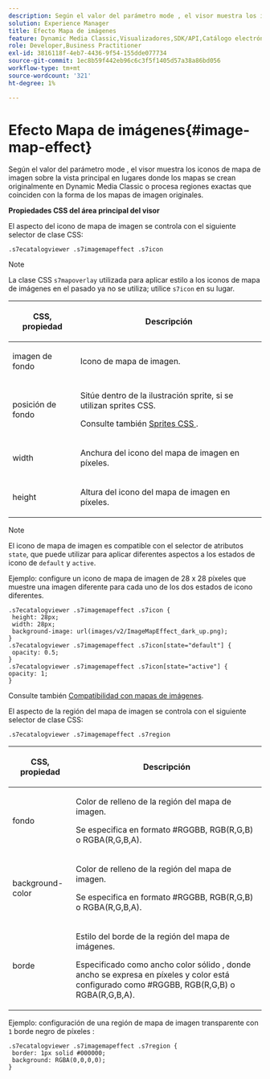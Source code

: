 ```yaml
---
description: Según el valor del parámetro mode , el visor muestra los iconos de mapa de imagen sobre la vista principal en lugares donde los mapas se crean originalmente en Dynamic Media Classic o procesa regiones exactas que coinciden con la forma de los mapas de imagen originales.
solution: Experience Manager
title: Efecto Mapa de imágenes
feature: Dynamic Media Classic,Visualizadores,SDK/API,Catálogo electrónico
role: Developer,Business Practitioner
exl-id: 3816118f-4eb7-4436-9f54-155dde077734
source-git-commit: 1ec8b59f442eb96c6c3f5f1405d57a38a86bd056
workflow-type: tm+mt
source-wordcount: '321'
ht-degree: 1%

---
```


# Efecto Mapa de imágenes{#image-map-effect}

Según el valor del parámetro mode , el visor muestra los iconos de mapa de imagen sobre la vista principal en lugares donde los mapas se crean originalmente en Dynamic Media Classic o procesa regiones exactas que coinciden con la forma de los mapas de imagen originales.

<!--<a id="section_061E550C1C1D4DB2BD663A898895B38C"></a>-->

**Propiedades CSS del área principal del visor**

El aspecto del icono de mapa de imagen se controla con el siguiente selector de clase CSS:

```
.s7ecatalogviewer .s7imagemapeffect .s7icon
```

>[!NOTE]
>
>La clase CSS `s7mapoverlay` utilizada para aplicar estilo a los iconos de mapa de imágenes en el pasado ya no se utiliza; utilice `s7icon` en su lugar.

<table id="table_94EE3F5BBE4547C0B4943471CEE7EDE4"> 
 <thead> 
  <tr> 
   <th colname="col1" class="entry"> <p> CSS, propiedad </p> </th> 
   <th colname="col2" class="entry"> <p>Descripción </p> </th> 
  </tr> 
 </thead>
 <tbody> 
  <tr> 
   <td colname="col1"> <p> <span class="codeph"> imagen de fondo  </span> </p> </td> 
   <td colname="col2"> <p>Icono de mapa de imagen. </p> </td> 
  </tr> 
  <tr> 
   <td colname="col1"> <p> <span class="codeph"> posición de fondo  </span> </p> </td> 
   <td colname="col2"> <p> Sitúe dentro de la ilustración sprite, si se utilizan sprites CSS. </p> <p>Consulte también <a href="../../../c-html5-s7-aem-asset-viewers/c-html5-20-ecatalog-viewer-about/c-html5-20-ecatalog-viewer-customizingviewer/c-html5-20-ecatalog-viewer-customizingviewer.md#section-9d570f95eb2443aca74c1b02f6e89aff" format="dita" scope="local"> Sprites CSS </a>. </p> </td> 
  </tr> 
  <tr> 
   <td colname="col1"> <p> <span class="codeph"> width </span> </p> </td> 
   <td colname="col2"> <p>Anchura del icono del mapa de imagen en píxeles. </p> </td> 
  </tr> 
  <tr> 
   <td colname="col1"> <p> <span class="codeph"> height </span> </p> </td> 
   <td colname="col2"> <p>Altura del icono del mapa de imagen en píxeles. </p> </td> 
  </tr> 
 </tbody> 
</table>

>[!NOTE]
>
>El icono de mapa de imagen es compatible con el selector de atributos `state`, que puede utilizar para aplicar diferentes aspectos a los estados de icono de `default` y `active`.

Ejemplo: configure un icono de mapa de imagen de 28 x 28 píxeles que muestre una imagen diferente para cada uno de los dos estados de icono diferentes.

```
.s7ecatalogviewer .s7imagemapeffect .s7icon { 
 height: 28px; 
 width: 28px;  
 background-image: url(images/v2/ImageMapEffect_dark_up.png); 
} 
.s7ecatalogviewer .s7imagemapeffect .s7icon[state="default"] { 
 opacity: 0.5; 
} 
.s7ecatalogviewer .s7imagemapeffect .s7icon[state="active"] { 
opacity: 1; 
}
```

Consulte también [Compatibilidad con mapas de imágenes](../../../c-html5-s7-aem-asset-viewers/c-html5-20-ecatalog-viewer-about/c-html5-20-ecatalog-image-map-support.md#concept-28759efae5014a1fa8b0fb14dc26812a).

El aspecto de la región del mapa de imagen se controla con el siguiente selector de clase CSS:

```
.s7ecatalogviewer .s7imagemapeffect .s7region
```

<table id="table_1FF98CE842604AAABD838FF528CDC4EF"> 
 <thead> 
  <tr> 
   <th colname="col1" class="entry"> <p> CSS, propiedad </p> </th> 
   <th colname="col2" class="entry"> <p>Descripción </p> </th> 
  </tr> 
 </thead>
 <tbody> 
  <tr> 
   <td colname="col1"> <p> <span class="codeph"> fondo  </span> </p> </td> 
   <td colname="col2"> <p> Color de relleno de la región del mapa de imagen. </p> <p>Se especifica en formato #RGGBB, RGB(R,G,B) o RGBA(R,G,B,A). </p> </td> 
  </tr> 
  <tr> 
   <td colname="col1"> <p> <span class="codeph"> background-color  </span> </p> </td> 
   <td colname="col2"> <p> Color de relleno de la región del mapa de imagen. </p> <p>Se especifica en formato #RGGBB, RGB(R,G,B) o RGBA(R,G,B,A). </p> </td> 
  </tr> 
  <tr> 
   <td colname="col1"> <p> <span class="codeph"> borde </span> </p> </td> 
   <td colname="col2"> <p> Estilo del borde de la región del mapa de imágenes. </p> <p>Especificado como <span class="codeph"> <span class="varname"> ancho </span> color sólido <span class="varname"> </span> </span>, donde <span class="codeph"> <span class="varname"> ancho </span> </span> se expresa en píxeles y <span class="codeph"> <span class="varname"> color </span> </span> está configurado como #RGGBB, RGB(R,G,B) o RGBA(R,G,B,A). </p> </td> 
  </tr> 
 </tbody> 
</table>

Ejemplo: configuración de una región de mapa de imagen transparente con `1` borde negro de píxeles :

```
.s7ecatalogviewer .s7imagemapeffect .s7region { 
 border: 1px solid #000000; 
 background: RGBA(0,0,0,0);  
}
```
